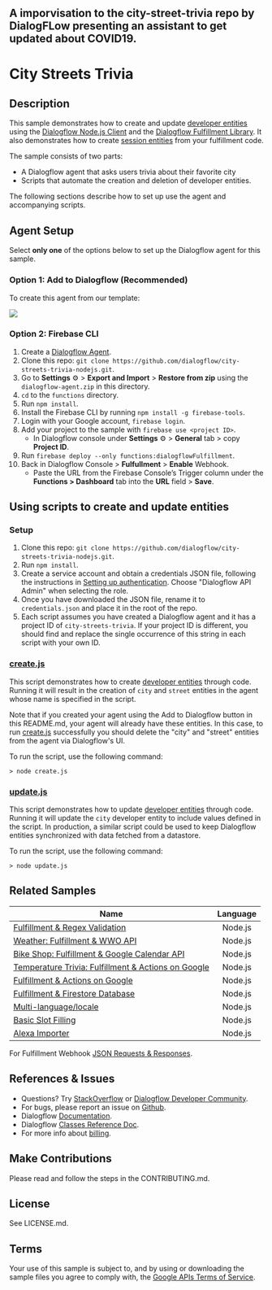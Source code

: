 ## A imporvisation to the city-street-trivia repo by DialogFLow presenting an assistant to get updated about COVID19.

# City Streets Trivia

## Description
This sample demonstrates how to create and update [developer entities](https://dialogflow.com/docs/entities/developer-entities) using the [Dialogflow Node.js Client](https://github.com/googleapis/nodejs-dialogflow) and the [Dialogflow Fulfillment Library](https://github.com/dialogflow/dialogflow-fulfillment-nodejs). It also demonstrates how to create [session entities](https://dialogflow.com/docs/entities/session-entities) from your fulfillment code.

The sample consists of two parts:

- A Dialogflow agent that asks users trivia about their favorite city
- Scripts that automate the creation and deletion of developer entities.

The following sections describe how to set up use the agent and accompanying scripts.


## Agent Setup
Select **only one** of the options below to set up the Dialogflow agent for this sample.

### Option 1: Add to Dialogflow (Recommended)
To create this agent from our template:

<a href="https://console.dialogflow.com/api-client/oneclick?templateUrl=https://oneclickgithub.appspot.com/dialogflow/city-streets-trivia-nodejs&agentName=CityStreetsTrivia" target="blank">
  <img src="https://dialogflow.com/images/deploy.png">
</a>


### Option 2: Firebase CLI
1. Create a [Dialogflow Agent](https://console.dialogflow.com/).
2. Clone this repo: `git clone https://github.com/dialogflow/city-streets-trivia-nodejs.git`.
3. Go to **Settings** ⚙ > **Export and Import** > **Restore from zip** using the `dialogflow-agent.zip` in this directory.
4. `cd` to the `functions` directory.
5. Run `npm install`.
6. Install the Firebase CLI by running `npm install -g firebase-tools`.
7. Login with your Google account, `firebase login`.
8.  Add your project to the sample with `firebase use <project ID>`.
      + In Dialogflow console under **Settings** ⚙ > **General** tab > copy **Project ID**.
9. Run `firebase deploy --only functions:dialogflowFulfillment`.
10. Back in Dialogflow Console > **Fulfullment** > **Enable** Webhook.
      + Paste the URL from the Firebase Console’s Trigger column under the **Functions > Dashboard** tab into the **URL** field > **Save**.

## Using scripts to create and update entities

### Setup
1. Clone this repo: `git clone https://github.com/dialogflow/city-streets-trivia-nodejs.git`.
1. Run `npm install`.
1. Create a service account and obtain a credentials JSON file, following the instructions in [Setting up authentication](https://dialogflow.com/docs/reference/v2-auth-setup). Choose "Dialogflow API Admin" when selecting the role.
1. Once you have downloaded the JSON file, rename it to `credentials.json` and place it in the root of the repo.
1. Each script assumes you have created a Dialogflow agent and it has a project ID of `city-streets-trivia`. If your project ID is different, you should find and replace the single occurrence of this string in each script with your own ID.

### [create.js](create.js)
This script demonstrates how to create [developer entities](https://dialogflow.com/docs/entities/developer-entities) through code. Running it will result in the creation of `city` and `street` entities in the agent whose name is specified in the script.

Note that if you created your agent using the Add to Dialogflow button in this README.md, your agent will already have these entities. In this case, to run [create.js](create.js) successfully you should delete the "city" and "street" entities from the agent via Dialogflow's UI.

To run the script, use the following command:

`> node create.js`

### [update.js](update.js)
This script demonstrates how to update [developer entities](https://dialogflow.com/docs/entities/developer-entities) through code. Running it will update the `city` developer entity to include values defined in the script. In production, a similar script could be used to keep Dialogflow entities synchronized with data fetched from a datastore.

To run the script, use the following command:

`> node update.js`

## Related Samples

| Name       | Language           |
| ------------- |:-------------:|
| [Fulfillment & Regex Validation](https://github.com/dialogflow/fulfillment-regex-nodejs)      | Node.js |
| [Weather: Fulfillment & WWO API](https://github.com/dialogflow/fulfillment-weather-nodejs)     | Node.js      |  
| [Bike Shop: Fulfillment & Google Calendar API](https://github.com/dialogflow/fulfillment-bike-shop-nodejs)| Node.js |
| [Temperature Trivia: Fulfillment & Actions on Google](https://github.com/dialogflow/fulfillment-temperature-converter-nodejs) | Node.js |
| [Fulfillment & Actions on Google](https://github.com/dialogflow/fulfillment-actions-library-nodejs) | Node.js |
| [Fulfillment & Firestore Database](https://github.com/dialogflow/fulfillment-firestore-nodejs) | Node.js |
| [Multi-language/locale](https://github.com/dialogflow/fulfillment-multi-locale-nodejs) | Node.js |
| [Basic Slot Filling](https://github.com/dialogflow/fulfillment-slot-filling-nodejs) | Node.js |
| [Alexa Importer](https://github.com/dialogflow/fulfillment-importer-nodejs) | Node.js |

For Fulfillment Webhook [JSON Requests & Responses](https://github.com/dialogflow/fulfillment-webhook-json).

## References & Issues
+ Questions? Try [StackOverflow](https://stackoverflow.com/questions/tagged/dialogflow) or [Dialogflow Developer Community](https://plus.google.com/communities/103318168784860581977).
+ For bugs, please report an issue on [Github](https://github.com/dialogflow/dialogflow-fulfillment-nodejs/issues).
+ Dialogflow [Documentation](https://docs.dialogflow.com).
+ Dialogflow [Classes Reference Doc](https://github.com/dialogflow/dialogflow-fulfillment-nodejs/tree/master/docs).
+ For more info about [billing](https://dialogflow.com/docs/concepts/google-projects-faq).

## Make Contributions
Please read and follow the steps in the CONTRIBUTING.md.

## License
See LICENSE.md.

## Terms
Your use of this sample is subject to, and by using or downloading the sample files you agree to comply with, the [Google APIs Terms of Service](https://developers.google.com/terms/).
